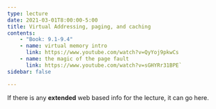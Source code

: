 ```yaml
---
type: lecture
date: 2021-03-01T8:00:00-5:00
title: Virtual Addressing, paging, and caching
contents:
    - "Book: 9.1-9.4"
    - name: virtual memory intro
      link: https://www.youtube.com/watch?v=QyYoj9pkwCs
    - name: the magic of the page fault
      link: https://www.youtube.com/watch?v=sGHYRr31BPE`
sidebar: false

---
```


If there is any **extended** web based info for the lecture, it can go here.
